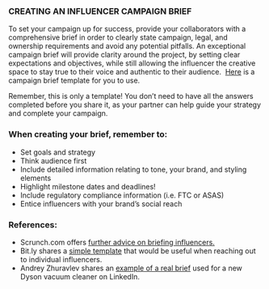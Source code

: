 ### CREATING AN INFLUENCER CAMPAIGN BRIEF

To set your campaign up for success, provide your collaborators with a comprehensive brief in
order to clearly state campaign, legal, and ownership requirements and avoid any potential
pitfalls.
An exceptional campaign brief will provide clarity around the project, by setting clear
expectations and objectives, while still allowing the influencer the creative space to stay true to
their voice and authentic to their audience. 
[Here](assets/InfluencerBriefTemplate.pptx) is a campaign brief template for you to use.

Remember, this is only a template! You don’t need to have all the answers completed before
you share it, as your partner can help guide your strategy and complete your campaign.

### When creating your brief, remember to:

- Set goals and strategy
- Think audience first
- Include detailed information relating to tone, your brand, and styling elements
- Highlight milestone dates and deadlines!
- Include regulatory compliance information (i.e. FTC or ASAS)
- Entice influencers with your brand’s social reach

### References:

- Scrunch.com offers [further advice on briefing influencers.](https://scrunch.com/blog/briefing-influencers/)
- Bit.ly shares a [simple template](https://bitly.com/blog/influencer-marketing-campaign-brief/) that would be useful when reaching out to individual
influencers. 
- Andrey Zhuravlev shares an [example of a real brief](https://www.linkedin.com/pulse/sample-influencer-brief-andrey-zhuravlev) used for a new Dyson vacuum
cleaner on LinkedIn.
